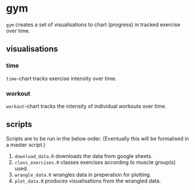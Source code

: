 # gym

`gym` creates a set of visualisations to chart (progress) in tracked exercise over time.

## visualisations

### time

`time`-chart tracks exercise intensity over time.

### workout

`workout`-chart tracks the intensity of individual workouts over time.

## scripts

Scripts are to be run in the below order. (Eventually this will be formalised in a master script.)

1. `download_data.R` downloads the data from google sheets.
2. `class_exercises.R` classes exercises according to muscle group(s) used.
3. `wrangle_data.R` wrangles data in preperation for plotting.
4. `plot_data.R` produces visualisations from the wrangled data.
